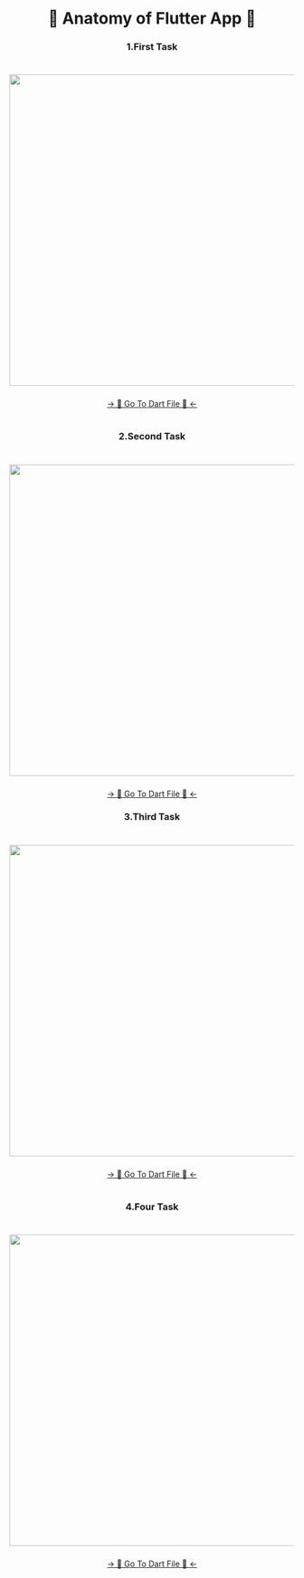 <h1 align="center"> 🔸 Anatomy of Flutter App 🔸 </h1>

<h3 align="center"> 1.First Task </h3>

###

<h1 align="left"> </h1>

###

<div align="center">
<img height="550" src="https://github.com/AnkitUmredkar/anatomy_flutter/assets/149374001/a653e6ca-bc1e-4ce8-ac9f-badf02e006cb"  />
</div>

###

<div align="center">
<a href="https://github.com/AnkitUmredkar/anatomy_flutter/blob/main/lib/main.dart">-> 📂 Go To Dart File 📂 <-</a>
</div>

###

<h1 align="left"> </h1>

###


<h3 align="center"> 2.Second Task </h3>

###

<h1 align="left"> </h1>

###

<div align="center">
<img height="550" src="https://github.com/AnkitUmredkar/anatomy_flutter/assets/149374001/ff3f36b4-ae2d-41e8-86c9-cb3bd56e05c7"  />
</div>

###

<div align="center">
<a href="https://github.com/AnkitUmredkar/anatomy_flutter/blob/main/lib/lecture_2.dart">-> 📂 Go To Dart File 📂 <-</a>
</div>

<h3 align="center"> 3.Third Task </h3>

###

<h1 align="left"></h1>

###
<div align="center">
<img height="550" src="https://github.com/AnkitUmredkar/anatomy_flutter/assets/149374001/2cc6d2ba-b8f5-4500-b3c4-a10f08684fd3"  />
</div>

###
<div align="center">
<a href="https://github.com/AnkitUmredkar/anatomy_flutter_3/blob/master/lib/main.dart">-> 📂 Go To Dart File 📂 <-</a>
</div>
  
###

<h1 align="left"></h1>

###

<h3 align="center"> 4.Four Task </h3>

###

<h1 align="left"></h1>

###
<div align="center">
<img height="550" src="https://github.com/AnkitUmredkar/anatomy_flutter/assets/149374001/2cfce615-dc74-47aa-91fe-c2edf4de75a7"  />
</div>

###
<div align="center">
<a href="https://github.com/AnkitUmredkar/anatomy_flutter_3/blob/master/lib/red_%26_white_logo.dart">-> 📂 Go To Dart File 📂 <-</a>
</div>
  
###


<h1 align="left"></h1>

###

